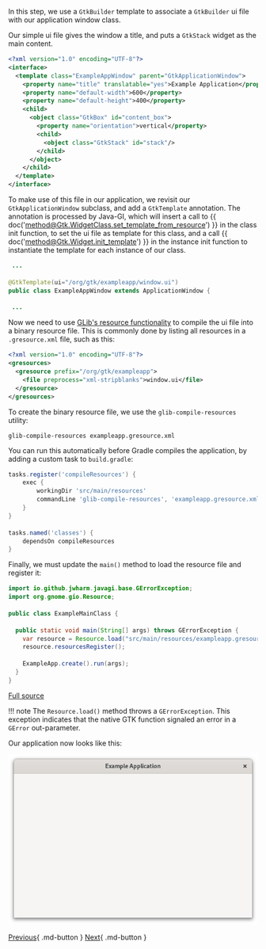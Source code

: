 In this step, we use a `GtkBuilder` template to associate a `GtkBuilder` ui file with our application window class.

Our simple ui file gives the window a title, and puts a `GtkStack` widget as the main content.

```xml
<?xml version="1.0" encoding="UTF-8"?>
<interface>
  <template class="ExampleAppWindow" parent="GtkApplicationWindow">
    <property name="title" translatable="yes">Example Application</property>
    <property name="default-width">600</property>
    <property name="default-height">400</property>
    <child>
      <object class="GtkBox" id="content_box">
        <property name="orientation">vertical</property>
        <child>
          <object class="GtkStack" id="stack"/>
        </child>
      </object>
    </child>
  </template>
</interface>
```

To make use of this file in our application, we revisit our `GtkApplicationWindow` subclass, and add a `GtkTemplate` annotation. The annotation is processed by Java-GI, which will insert a call to {{ doc('method@Gtk.WidgetClass.set_template_from_resource') }} in the class init function, to set the ui file as template for this class, and a call {{ doc('method@Gtk.Widget.init_template') }} in the instance init function to instantiate the template for each instance of our class.

```java
 ...

@GtkTemplate(ui="/org/gtk/exampleapp/window.ui")
public class ExampleAppWindow extends ApplicationWindow {

 ...
```

Now we need to use [GLib's resource functionality](https://docs.gtk.org/gio/struct.Resource.html) to compile the ui file into a binary resource file. This is commonly done by listing all resources in a `.gresource.xml` file, such as this:

```xml
<?xml version="1.0" encoding="UTF-8"?>
<gresources>
  <gresource prefix="/org/gtk/exampleapp">
    <file preprocess="xml-stripblanks">window.ui</file>
  </gresource>
</gresources>
```

To create the binary resource file, we use the `glib-compile-resources` utility:

```
glib-compile-resources exampleapp.gresource.xml
```

You can run this automatically before Gradle compiles the application, by adding a custom task to `build.gradle`:

```groovy
tasks.register('compileResources') {
    exec {
        workingDir 'src/main/resources'
        commandLine 'glib-compile-resources', 'exampleapp.gresource.xml'
    }
}

tasks.named('classes') {
    dependsOn compileResources
}
```

Finally, we must update the `main()` method to load the resource file and register it:

```java
import io.github.jwharm.javagi.base.GErrorException;
import org.gnome.gio.Resource;

public class ExampleMainClass {

  public static void main(String[] args) throws GErrorException {
    var resource = Resource.load("src/main/resources/exampleapp.gresource");
    resource.resourcesRegister();

    ExampleApp.create().run(args);
  }
}
```

[Full source](https://github.com/jwharm/java-gi-examples/tree/main/GettingStarted/example-5-part2)

!!! note
    The `Resource.load()` method throws a `GErrorException`. This exception indicates that the native GTK function signaled an error in a `GError` out-parameter.

Our application now looks like this:

![The application](img/getting-started-app2.png)

[Previous](getting_started_06.md){ .md-button } [Next](getting_started_08.md){ .md-button }

